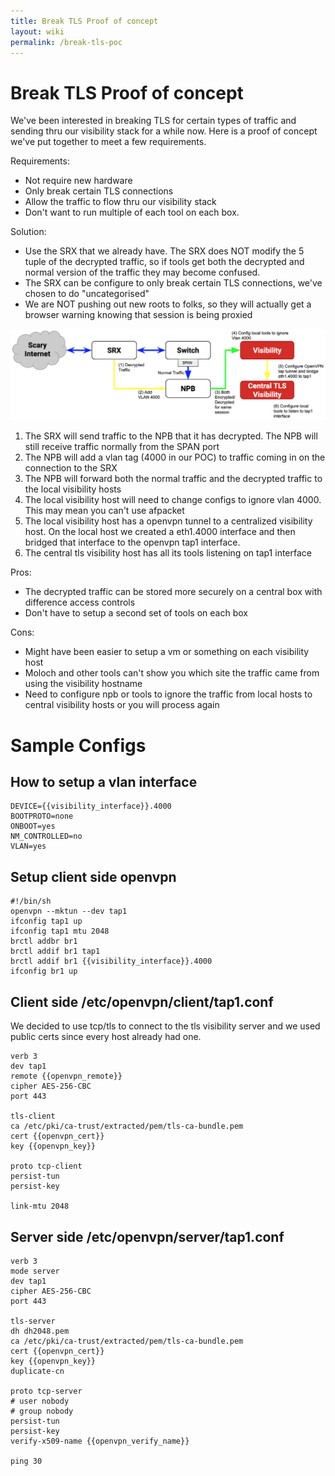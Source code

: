 ```yaml
---
title: Break TLS Proof of concept
layout: wiki
permalink: /break-tls-poc
---
```


<div class="full-height-and-width-container with-footer p-3" markdown="1">

# Break TLS Proof of concept

We've been interested in breaking TLS for certain types of traffic and sending thru our visibility stack for a while now.
Here is a proof of concept we've put together to meet a few requirements.

Requirements:
* Not require new hardware
* Only break certain TLS connections
* Allow the traffic to flow thru our visibility stack
* Don't want to run multiple of each tool on each box.

Solution:
* Use the SRX that we already have. The SRX does NOT modify the 5 tuple of the decrypted traffic, so if tools get both the decrypted and normal version of the traffic they may become confused.
* The SRX can be configure to only break certain TLS connections, we've chosen to do "uncategorised"
* We are NOT pushing out new roots to folks, so they will actually get a browser warning knowing that session is being proxied

![Break TLS POC](/assets/break-tls-poc.png)


1. The SRX will send traffic to the NPB that it has decrypted. The NPB will still receive traffic normally from the SPAN port
2. The NPB will add a vlan tag (4000 in our POC) to traffic coming in on the connection to the SRX
3. The NPB will forward both the normal traffic and the decrypted traffic to the local visibility hosts
4. The local visibility host will need to change configs to ignore vlan 4000. This may mean you can't use afpacket
5. The local visibility host has a openvpn tunnel to a centralized visibility host. On the local host we created a eth1.4000 interface and then bridged that interface to the openvpn tap1 interface.
6. The central tls visibility host has all its tools listening on tap1 interface

Pros:
* The decrypted traffic can be stored more securely on a central box with difference access controls
* Don't have to setup a second set of tools on each box

Cons:
* Might have been easier to setup a vm or something on each visibility host
* Moloch and other tools can't show you which site the traffic came from using the visibility hostname
* Need to configure npb or tools to ignore the traffic from local hosts to central visibility hosts or you will process again

# Sample Configs

## How to setup a vlan interface

```
DEVICE={{visibility_interface}}.4000
BOOTPROTO=none
ONBOOT=yes
NM_CONTROLLED=no
VLAN=yes
```

## Setup client side openvpn 

```
#!/bin/sh
openvpn --mktun --dev tap1
ifconfig tap1 up
ifconfig tap1 mtu 2048
brctl addbr br1
brctl addif br1 tap1
brctl addif br1 {{visibility_interface}}.4000
ifconfig br1 up
```

## Client side /etc/openvpn/client/tap1.conf

We decided to use tcp/tls to connect to the tls visibility server and we used public certs since every host already had one.

```
verb 3
dev tap1
remote {{openvpn_remote}}
cipher AES-256-CBC
port 443

tls-client
ca /etc/pki/ca-trust/extracted/pem/tls-ca-bundle.pem
cert {{openvpn_cert}}
key {{openvpn_key}}

proto tcp-client
persist-tun
persist-key

link-mtu 2048
```

## Server side /etc/openvpn/server/tap1.conf

```
verb 3
mode server
dev tap1
cipher AES-256-CBC
port 443

tls-server
dh dh2048.pem
ca /etc/pki/ca-trust/extracted/pem/tls-ca-bundle.pem
cert {{openvpn_cert}}
key {{openvpn_key}}
duplicate-cn

proto tcp-server
# user nobody
# group nobody
persist-tun
persist-key
verify-x509-name {{openvpn_verify_name}}

ping 30
```

</div>
